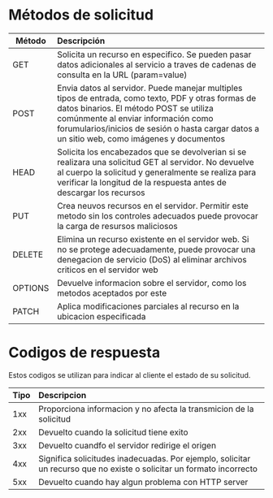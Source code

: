 # Métodos de solicitud

| Método | Descripción |
|--------|:------------|
|GET     | Solicita un recurso en especifico. Se pueden pasar datos adicionales al servicio a traves de cadenas de consulta en la URL (param=value) |
|POST    | Envia datos al servidor. Puede manejar multiples tipos de entrada, como texto, PDF y otras formas de datos binarios. El método POST se utiliza comúnmente al enviar información como forumularios/inicios de sesión o hasta cargar datos a un sitio web, como imágenes y documentos |
| HEAD   | Solicita los encabezados que se devolverian si se realizara una solicitud GET al servidor. No devuelve al cuerpo la solicitud y generalmente se realiza para verificar la longitud de la respuesta antes de descargar los recursos |
| PUT    | Crea neuvos recursos en el servidor. Permitir este metodo sin los controles adecuados puede provocar la carga de resursos maliciosos |
| DELETE | Elimina un recurso existente en el servidor web. Si no se protege adecuadamente, puede provocar una denegacion de servicio (DoS) al eliminar archivos criticos en el servidor web |
| OPTIONS | Devuelve informacion sobre el servidor, como los metodos aceptados por este |
| PATCH | Aplica modificaciones parciales al recurso en la ubicacion especificada |

# Codigos de respuesta

Estos codigos se utilizan para indicar al cliente el estado de su solicitud.

| Tipo  | Descripcion |
|-------|:------------|
| 1xx   | Proporciona informacion y no afecta la transmicion de la solicitud |
| 2xx   | Devuelto cuando la solicitud tiene exito|
| 3xx   | Devuelto cuandfo el servidor redirige el origen|
| 4xx   | Significa solicitudes inadecuadas. Por ejemplo, solicitar un recurso que no existe o solicitar un formato incorrecto |
| 5xx   | Devuelto cuando hay algun problema con HTTP server |